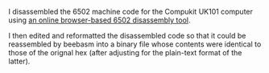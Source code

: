I disassembled the 6502 machine code for the Compukit UK101 computer using [an online browser-based 6502 disassembly tool](https://www.masswerk.at/6502/disassembler.html).

I then edited and reformatted the disassembled code so that it could be reassembled by beebasm into a binary file whose contents were identical to those of the orignal hex (after adjusting for the plain-text format of the latter).
